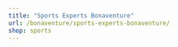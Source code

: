 ```yaml
---
title: "Sports Experts Bonaventure"
url: /bonaventure/sports-experts-bonaventure/
shop: sports
---
```

